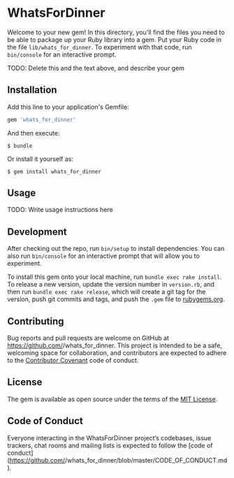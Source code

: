 # WhatsForDinner

Welcome to your new gem! In this directory, you'll find the files you need to be able to package up your Ruby library into a gem. Put your Ruby code in the file `lib/whats_for_dinner`. To experiment with that code, run `bin/console` for an interactive prompt.

TODO: Delete this and the text above, and describe your gem

## Installation

Add this line to your application's Gemfile:

```ruby
gem 'whats_for_dinner'
```

And then execute:

    $ bundle

Or install it yourself as:

    $ gem install whats_for_dinner

## Usage

TODO: Write usage instructions here

## Development

After checking out the repo, run `bin/setup` to install dependencies. You can also run `bin/console` for an interactive prompt that will allow you to experiment.

To install this gem onto your local machine, run `bundle exec rake install`. To release a new version, update the version number in `version.rb`, and then run `bundle exec rake release`, which will create a git tag for the version, push git commits and tags, and push the `.gem` file to [rubygems.org](https://rubygems.org).

## Contributing

Bug reports and pull requests are welcome on GitHub at https://github.com/<github username>/whats_for_dinner. This project is intended to be a safe, welcoming space for collaboration, and contributors are expected to adhere to the [Contributor Covenant](http://contributor-covenant.org) code of conduct.

## License

The gem is available as open source under the terms of the [MIT License](https://opensource.org/licenses/MIT).

## Code of Conduct

Everyone interacting in the WhatsForDinner project’s codebases, issue trackers, chat rooms and mailing lists is expected to follow the [code of conduct](https://github.com/<github username>/whats_for_dinner/blob/master/CODE_OF_CONDUCT.md).
